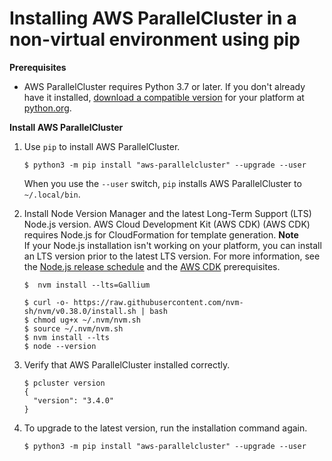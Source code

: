 # Installing AWS ParallelCluster in a non\-virtual environment using pip<a name="install-v3-pip"></a>

**Prerequisites**
+ AWS ParallelCluster requires Python 3\.7 or later\. If you don't already have it installed, [download a compatible version](https://www.python.org/downloads/) for your platform at [python\.org](https://www.python.org/)\.

**Install AWS ParallelCluster**

1. Use `pip` to install AWS ParallelCluster\.

   ```
   $ python3 -m pip install "aws-parallelcluster" --upgrade --user
   ```

   When you use the `--user` switch, `pip` installs AWS ParallelCluster to `~/.local/bin`\. 

1. Install Node Version Manager and the latest Long\-Term Support \(LTS\) Node\.js version\. AWS Cloud Development Kit \(AWS CDK\) \(AWS CDK\) requires Node\.js for CloudFormation for template generation\.
**Note**  
If your Node\.js installation isn't working on your platform, you can install an LTS version prior to the latest LTS version\. For more information, see the [Node\.js release schedule](https://github.com/nodejs/release#release-schedule) and the [AWS CDK](https://docs.aws.amazon.com/cdk/v2/guide/work-with.html#work-with-prerequisites) prerequisites\.  

   ```
   $  nvm install --lts=Gallium
   ```

   ```
   $ curl -o- https://raw.githubusercontent.com/nvm-sh/nvm/v0.38.0/install.sh | bash
   $ chmod ug+x ~/.nvm/nvm.sh
   $ source ~/.nvm/nvm.sh
   $ nvm install --lts
   $ node --version
   ```

1. Verify that AWS ParallelCluster installed correctly\.

   ```
   $ pcluster version
   {
     "version": "3.4.0"
   }
   ```

1. To upgrade to the latest version, run the installation command again\.

   ```
   $ python3 -m pip install "aws-parallelcluster" --upgrade --user
   ```